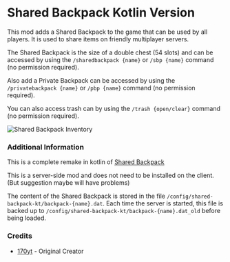 # Shared Backpack Kotlin Version
This mod adds a Shared Backpack to the game that can be used by all players.
It is used to share items on friendly multiplayer servers.

The Shared Backpack is the size of a double chest (54 slots) and can be accessed by using the `/sharedbackpack {name}` or `/sbp {name}` command (no permission required).

Also add a Private Backpack can be accessed by using the `/privatebackpack {name}` or `/pbp {name}` command (no permission required).

You can also access trash can by using the `/trash {open/clear}` command (no permission required).

![Shared Backpack Inventory](https://github.com/170yt/Minecraft-Shared-Backpack/blob/main/images/Shared-Backpack-Inventory.png?raw=true)<br>

### Additional Information
This is a complete remake in kotlin of [Shared Backpack](https://github.com/170yt/Minecraft-Shared-Backpack)

This is a server-side mod and does not need to be installed on the client. (But suggestion maybe will have problems)

The content of the Shared Backpack is stored in the file `/config/shared-backpack-kt/backpack-{name}.dat`.
Each time the server is started, this file is backed up to `/config/shared-backpack-kt/backpack-{name}.dat_old` before being loaded.

### Credits

- [170yt](https://github.com/170yt/Minecraft-Shared-Backpack) - Original Creator